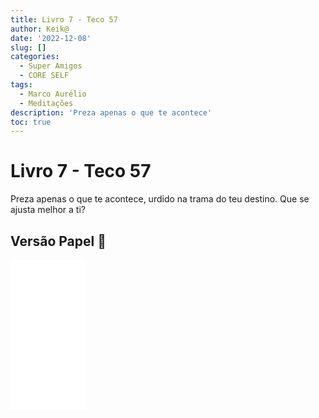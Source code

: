 ```yaml
---
title: Livro 7 - Teco 57
author: Keik@
date: '2022-12-08'
slug: []
categories:
  - Super Amigos
  - CORE SELF
tags:
  - Marco Aurélio
  - Meditações
description: 'Preza apenas o que te acontece'
toc: true
---
```


# Livro 7 - Teco 57


Preza apenas o que te acontece, urdido na trama do teu destino. Que se ajusta melhor a ti?

## Versão Papel :book:
<iframe style="width:120px;height:240px;" marginwidth="0" marginheight="0" scrolling="no" frameborder="0" src="//ws-na.amazon-adsystem.com/widgets/q?ServiceVersion=20070822&OneJS=1&Operation=GetAdHtml&MarketPlace=BR&source=ss&ref=as_ss_li_til&ad_type=product_link&tracking_id=mundodekeika-20&language=pt_BR&marketplace=amazon&region=BR&placement=B092FVY4BB&asins=B092FVY4BB&linkId=37c5ec14221f61f811029aa88b520891&show_border=true&link_opens_in_new_window=true"></iframe>